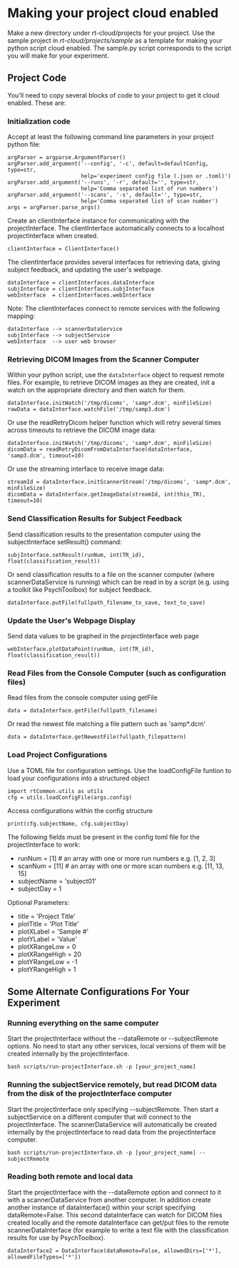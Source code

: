 # **Making your project cloud enabled**
Make a new directory under rt-cloud/projects for your project.
Use the sample project in *rt-cloud/projects/sample* as a template for making your python script cloud enabled. The sample.py script corresponds to the script you will make for your experiment.

## **Project Code**
You'll need to copy several blocks of code to your project to get it cloud enabled. These are:

### **Initialization code**

Accept at least the following command line parameters in your project python file:

    argParser = argparse.ArgumentParser()
    argParser.add_argument('--config', '-c', default=defaultConfig, type=str,
                           help='experiment config file (.json or .toml)')
    argParser.add_argument('--runs', '-r', default='', type=str,
                           help='Comma separated list of run numbers')
    argParser.add_argument('--scans', '-s', default='', type=str,
                           help='Comma separated list of scan number')
    args = argParser.parse_args()

Create an clientInterface instance for communicating with the projectInterface. The clientInterface automatically connects to a localhost projectInterface when created.

    clientInterface = ClientInterface()

The clientInterface provides several interfaces for retrieving data, giving subject feedback, and updating the user's webpage.

    dataInterface = clientInterfaces.dataInterface
    subjInterface = clientInterfaces.subjInterface
    webInterface  = clientInterfaces.webInterface

Note: The clientInterfaces connect to remote services with the following mapping:

    dataInterface --> scannerDataService
    subjInterface --> subjectService
    webInterface  --> user web browser

### **Retrieving DICOM Images from the Scanner Computer**

Within your python script, use the `dataInterface` object to request remote files. For example, to retrieve DICOM images as they are created, init a watch on the appropriate directory and then watch for them.

    dataInterface.initWatch('/tmp/dicoms', 'samp*.dcm', minFileSize)
    rawData = dataInterface.watchFile('/tmp/samp3.dcm')

Or use the readRetryDicom helper function which will retry several times across timeouts to retrieve the DICOM image data:

    dataInterface.initWatch('/tmp/dicoms', 'samp*.dcm', minFileSize)
    dicomData = readRetryDicomFromDataInterface(dataInterface, 'samp3.dcm', timeout=10)

Or use the streaming interface to receive image data:

    streamId = dataInterface.initScannerStream('/tmp/dicoms', 'samp*.dcm', minFileSize)
    dicomData = dataInterface.getImageData(streamId, int(this_TR), timeout=10)

### **Send Classification Results for Subject Feedback**

Send classification results to the presentation computer using the subjectInterface setResult() command:

    subjInterface.setResult(runNum, int(TR_id), float(classification_result))

Or send classification results to a file on the scanner computer (where scannerDataService is running) which can be read in by a script (e.g. using a toolkit like PsychToolbox) for subject feedback.

    dataInterface.putFile(fullpath_filename_to_save, text_to_save)

### **Update the User's Webpage Display**
Send data values to be graphed in the projectInterface web page

    webInterface.plotDataPoint(runNum, int(TR_id), float(classification_result))

### **Read Files from the Console Computer (such as configuration files)**
Read files from the console computer using getFile

    data = dataInterface.getFile(fullpath_filename)

Or read the newest file matching a file pattern such as 'samp*.dcm'

    data = dataInterface.getNewestFile(fullpath_filepattern)


### **Load Project Configurations**
Use a TOML file for configuration settings. Use the loadConfigFile funtion to load your configurations into a structured object

    import rtCommon.utils as utils
    cfg = utils.loadConfigFile(args.config)

Access configurations within the config structure

    print(cfg.subjectName, cfg.subjectDay)

The following fields must be present in the config toml file for the projectInterface to work:
  - runNum = [1]    # an array with one or more run numbers e.g. [1, 2, 3]
  - scanNum = [11]  # an array with one or more scan numbers e.g.  [11, 13, 15]
  - subjectName = 'subject01'
  - subjectDay = 1

  Optional Parameters:
  - title = 'Project Title'
  - plotTitle = 'Plot Title'
  - plotXLabel = 'Sample #'
  - plotYLabel = 'Value'
  - plotXRangeLow = 0
  - plotXRangeHigh = 20
  - plotYRangeLow = -1
  - plotYRangeHigh = 1

## **Some Alternate Configurations For Your Experiment**
### **Running everything on the same computer**
Start the projectInterface without the --dataRemote or --subjectRemote options. No need to start any other services, local versions of them will be created internally by the projectInterface.

    bash scripts/run-projectInterface.sh -p [your_project_name]

### **Running the subjectService remotely, but read DICOM data from the disk of the projectInterface computer**
Start the projectInterface only specifying --subjectRemote. Then start a subjectService on a different computer that will connect to the projectInterface. The scannerDataService will automatically be created internally by the projectInterface to read data from the projectInterface computer.

    bash scripts/run-projectInterface.sh -p [your_project_name] --subjectRemote

### **Reading both remote and local data**
Start the projectInterface with the --dataRemote option and connect to it with a scannerDataService from another computer. In addition create another instance of dataInterface() within your script specifying dataRemote=False. This second dataInterface can watch for DICOM files created locally and the remote dataInterface can get/put files to the remote scannerDataInterface (for example to write a text file with the classification results for use by PsychToolbox).

    dataInterface2 = DataInterface(dataRemote=False, allowedDirs=['*'], allowedFileTypes=['*'])